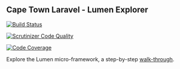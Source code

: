## Cape Town Laravel - Lumen Explorer

[![Build Status](https://travis-ci.org/ct-laravel/lumen.svg)](https://travis-ci.org/ct-laravel/lumen)

[![Scrutinizer Code Quality](https://scrutinizer-ci.com/g/ct-laravel/lumen/badges/quality-score.png?b=master)](https://scrutinizer-ci.com/g/ct-laravel/lumen/?branch=master)

[![Code Coverage](https://scrutinizer-ci.com/g/ct-laravel/lumen/badges/coverage.png?b=master)](https://scrutinizer-ci.com/g/ct-laravel/lumen/?branch=master)

Explore the Lumen micro-framework, a step-by-step [walk-through](https://github.com/ct-laravel/lumen/wiki). 
